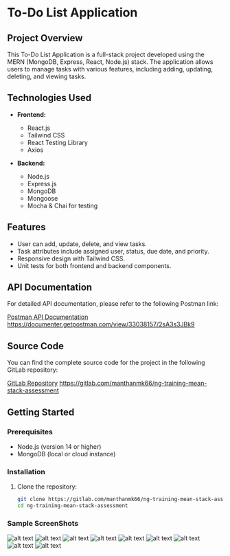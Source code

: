  # To-Do List Application

## Project Overview

This To-Do List Application is a full-stack project developed using the MERN (MongoDB, Express, React, Node.js) stack. The application allows users to manage tasks with various features, including adding, updating, deleting, and viewing tasks.

## Technologies Used

- **Frontend:**
  - React.js
  - Tailwind CSS
  - React Testing Library
  - Axios

- **Backend:**
  - Node.js
  - Express.js
  - MongoDB
  - Mongoose
  - Mocha & Chai for testing

## Features

- User can add, update, delete, and view tasks.
- Task attributes include assigned user, status, due date, and priority.
- Responsive design with Tailwind CSS.
- Unit tests for both frontend and backend components.

## API Documentation

For detailed API documentation, please refer to the following Postman link:

[Postman API Documentation](https://documenter.getpostman.com/view/33038157/2sA3s3JBk9)
https://documenter.getpostman.com/view/33038157/2sA3s3JBk9

## Source Code

You can find the complete source code for the project in the following GitLab repository:

[GitLab Repository](https://gitlab.com/manthanmk66/ng-training-mean-stack-assessment)
https://gitlab.com/manthanmk66/ng-training-mean-stack-assessment

## Getting Started

### Prerequisites

- Node.js (version 14 or higher)
- MongoDB (local or cloud instance)

### Installation

1. Clone the repository:
   ```bash
   git clone https://gitlab.com/manthanmk66/ng-training-mean-stack-assessment.git
   cd ng-training-mean-stack-assessment


### Sample ScreenShots

![alt text](image.png)
![alt text](image-7.png)
![alt text](image-8.png)
![alt text](image-1.png)
![alt text](image-2.png)
![alt text](image-3.png)
![alt text](image-4.png)
![alt text](image-5.png)
![alt text](image-6.png)



















